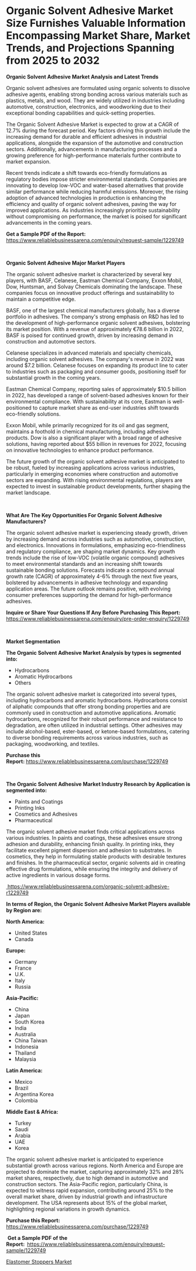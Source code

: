 <p><h1>Organic Solvent Adhesive Market Size Furnishes Valuable Information Encompassing Market Share, Market Trends, and Projections Spanning from 2025 to 2032</h1></p><p><strong>Organic Solvent Adhesive Market Analysis and Latest Trends</strong></p>
<p><p>Organic solvent adhesives are formulated using organic solvents to dissolve adhesive agents, enabling strong bonding across various materials such as plastics, metals, and wood. They are widely utilized in industries including automotive, construction, electronics, and woodworking due to their exceptional bonding capabilities and quick-setting properties.</p><p>The Organic Solvent Adhesive Market is expected to grow at a CAGR of 12.7% during the forecast period. Key factors driving this growth include the increasing demand for durable and efficient adhesives in industrial applications, alongside the expansion of the automotive and construction sectors. Additionally, advancements in manufacturing processes and a growing preference for high-performance materials further contribute to market expansion.</p><p>Recent trends indicate a shift towards eco-friendly formulations as regulatory bodies impose stricter environmental standards. Companies are innovating to develop low-VOC and water-based alternatives that provide similar performance while reducing harmful emissions. Moreover, the rising adoption of advanced technologies in production is enhancing the efficiency and quality of organic solvent adhesives, paving the way for improved applications. As industries increasingly prioritize sustainability without compromising on performance, the market is poised for significant advancements in the coming years.</p></p>
<p><strong>Get a Sample PDF of the Report:&nbsp;</strong> <a href="https://www.reliablebusinessarena.com/enquiry/request-sample/1229749?utm_campaign=1891&utm_medium=2&utm_source=Github&utm_content=ia&utm_term=03042025&utm_id=organic-solvent-adhesive">https://www.reliablebusinessarena.com/enquiry/request-sample/1229749</a></p>
<p>&nbsp;</p>
<p><strong>Organic Solvent Adhesive Major Market Players</strong></p>
<p><p>The organic solvent adhesive market is characterized by several key players, with BASF, Celanese, Eastman Chemical Company, Exxon Mobil, Dow, Huntsman, and Solvay Chemicals dominating the landscape. These companies focus on innovative product offerings and sustainability to maintain a competitive edge.</p><p>BASF, one of the largest chemical manufacturers globally, has a diverse portfolio in adhesives. The company's strong emphasis on R&D has led to the development of high-performance organic solvent adhesives, bolstering its market position. With a revenue of approximately €78.6 billion in 2022, BASF is poised for continued growth, driven by increasing demand in construction and automotive sectors.</p><p>Celanese specializes in advanced materials and specialty chemicals, including organic solvent adhesives. The company's revenue in 2022 was around $7.2 billion. Celanese focuses on expanding its product line to cater to industries such as packaging and consumer goods, positioning itself for substantial growth in the coming years.</p><p>Eastman Chemical Company, reporting sales of approximately $10.5 billion in 2022, has developed a range of solvent-based adhesives known for their environmental compliance. With sustainability at its core, Eastman is well-positioned to capture market share as end-user industries shift towards eco-friendly solutions.</p><p>Exxon Mobil, while primarily recognized for its oil and gas segment, maintains a foothold in chemical manufacturing, including adhesive products. Dow is also a significant player with a broad range of adhesive solutions, having reported about $55 billion in revenues for 2022, focusing on innovative technologies to enhance product performance.</p><p>The future growth of the organic solvent adhesive market is anticipated to be robust, fueled by increasing applications across various industries, particularly in emerging economies where construction and automotive sectors are expanding. With rising environmental regulations, players are expected to invest in sustainable product developments, further shaping the market landscape.</p></p>
<p>&nbsp;</p>
<p><strong>What Are The Key Opportunities For Organic Solvent Adhesive Manufacturers?</strong></p>
<p><p>The organic solvent adhesive market is experiencing steady growth, driven by increasing demand across industries such as automotive, construction, and electronics. Innovations in formulations, emphasizing eco-friendliness and regulatory compliance, are shaping market dynamics. Key growth trends include the rise of low-VOC (volatile organic compound) adhesives to meet environmental standards and an increasing shift towards sustainable bonding solutions. Forecasts indicate a compound annual growth rate (CAGR) of approximately 4-6% through the next five years, bolstered by advancements in adhesive technology and expanding application areas. The future outlook remains positive, with evolving consumer preferences supporting the demand for high-performance adhesives.</p></p>
<p><strong>Inquire or Share Your Questions If Any Before Purchasing This Report:</strong> <a href="https://www.reliablebusinessarena.com/enquiry/pre-order-enquiry/1229749?utm_campaign=1891&utm_medium=2&utm_source=Github&utm_content=ia&utm_term=03042025&utm_id=organic-solvent-adhesive">https://www.reliablebusinessarena.com/enquiry/pre-order-enquiry/1229749</a></p>
<p>&nbsp;</p>
<p><strong>Market Segmentation</strong></p>
<p><strong>The Organic Solvent Adhesive Market Analysis by types is segmented into:</strong></p>
<p><ul><li>Hydrocarbons</li><li>Aromatic Hydrocarbons</li><li>Others</li></ul></p>
<p><p>The organic solvent adhesive market is categorized into several types, including hydrocarbons and aromatic hydrocarbons. Hydrocarbons consist of aliphatic compounds that offer strong bonding properties and are commonly used in construction and automotive applications. Aromatic hydrocarbons, recognized for their robust performance and resistance to degradation, are often utilized in industrial settings. Other adhesives may include alcohol-based, ester-based, or ketone-based formulations, catering to diverse bonding requirements across various industries, such as packaging, woodworking, and textiles.</p></p>
<p><strong>Purchase this Report:&nbsp;</strong><a href="https://www.reliablebusinessarena.com/purchase/1229749?utm_campaign=1891&utm_medium=2&utm_source=Github&utm_content=ia&utm_term=03042025&utm_id=organic-solvent-adhesive">https://www.reliablebusinessarena.com/purchase/1229749</a></p>
<p>&nbsp;</p>
<p><strong>The Organic Solvent Adhesive Market Industry Research by Application is segmented into:</strong></p>
<p><ul><li>Paints and Coatings</li><li>Printing Inks</li><li>Cosmetics and Adhesives</li><li>Pharmaceutical</li></ul></p>
<p><p>The organic solvent adhesive market finds critical applications across various industries. In paints and coatings, these adhesives ensure strong adhesion and durability, enhancing finish quality. In printing inks, they facilitate excellent pigment dispersion and adhesion to substrates. In cosmetics, they help in formulating stable products with desirable textures and finishes. In the pharmaceutical sector, organic solvents aid in creating effective drug formulations, while ensuring the integrity and delivery of active ingredients in various dosage forms.</p></p>
<p><a href="https://www.reliablebusinessarena.com/organic-solvent-adhesive-r1229749?utm_campaign=1891&utm_medium=2&utm_source=Github&utm_content=ia&utm_term=03042025&utm_id=organic-solvent-adhesive">&nbsp;https://www.reliablebusinessarena.com/organic-solvent-adhesive-r1229749</a></p>
<p><strong>In terms of Region, the Organic Solvent Adhesive Market Players available by Region are:</strong></p>
<p>
    <p> <strong> North America: </strong>
        <ul>
            <li>United States</li>
            <li>Canada</li>
        </ul>
        </p> 
    <p> <strong> Europe: </strong>
        <ul>
            <li>Germany</li>
            <li>France</li>
            <li>U.K.</li>
            <li>Italy</li>
            <li>Russia</li>
        </ul>
        </p> 
    <p> <strong> Asia-Pacific: </strong>
        <ul>
            <li>China</li>
            <li>Japan</li>
            <li>South Korea</li>
            <li>India</li>
            <li>Australia</li>
            <li>China Taiwan</li>
            <li>Indonesia</li>
            <li>Thailand</li>
            <li>Malaysia</li>
        </ul>
        </p> 
    <p> <strong> Latin America: </strong>
        <ul>
            <li>Mexico</li>
            <li>Brazil</li>
            <li>Argentina Korea</li>
            <li>Colombia</li>
        </ul>
        </p> 
    <p> <strong> Middle East & Africa: </strong>
        <ul>
            <li>Turkey</li>
            <li>Saudi</li>
            <li>Arabia</li>
            <li>UAE</li>
            <li>Korea</li>
        </ul>
    </p>
    </p>
<p><p>The organic solvent adhesive market is anticipated to experience substantial growth across various regions. North America and Europe are projected to dominate the market, capturing approximately 32% and 28% market shares, respectively, due to high demand in automotive and construction sectors. The Asia-Pacific region, particularly China, is expected to witness rapid expansion, contributing around 25% to the overall market share, driven by industrial growth and infrastructure development. The USA represents about 15% of the global market, highlighting regional variations in growth dynamics.</p></p>
<p><strong>Purchase this Report: </strong><a href="https://www.reliablebusinessarena.com/purchase/1229749?utm_campaign=1891&utm_medium=2&utm_source=Github&utm_content=ia&utm_term=03042025&utm_id=organic-solvent-adhesive">https://www.reliablebusinessarena.com/purchase/1229749</a></p>
<p>&nbsp;<strong>Get a Sample PDF of the Report:&nbsp;&nbsp;</strong><a href="https://www.reliablebusinessarena.com/enquiry/request-sample/1229749?utm_campaign=1891&utm_medium=2&utm_source=Github&utm_content=ia&utm_term=03042025&utm_id=organic-solvent-adhesive">https://www.reliablebusinessarena.com/enquiry/request-sample/1229749</a></p>
<p><strong></strong></p>
<p><p><a href="https://github.com/Krish2023na/Market-Research-Report-List-7/blob/main/elastomer-stoppers-market.md?utm_campaign=1891&utm_medium=2&utm_source=Github&utm_content=ia&utm_term=03042025&utm_id=organic-solvent-adhesive">Elastomer Stoppers Market</a></p></p>